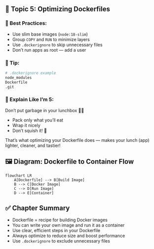 ## 🧠 Topic 5: Optimizing Dockerfiles

### 🧠 Best Practices:
- Use slim base images (`node:18-slim`)
- Group `COPY` and `RUN` to minimize layers
- Use `.dockerignore` to skip unnecessary files
- Don’t run apps as root — add a user

### 🧪 Tip:
```Dockerfile
# .dockerignore example
node_modules
Dockerfile
.git
```

### 🍼 Explain Like I’m 5:
Don’t put garbage in your lunchbox 🧃🍪
- Pack only what you’ll eat
- Wrap it nicely
- Don’t squish it! 🧺

That’s what optimizing your Dockerfile does — makes your lunch (app) lighter, cleaner, and tastier!

## 🖼️ Diagram: Dockerfile to Container Flow
```mermaid
flowchart LR
    A[Dockerfile] --> B[Build Image]
    B --> C[Docker Image]
    C --> D[Run Image]
    D --> E[Container]
```


## ✅ Chapter Summary
- Dockerfile = recipe for building Docker images
- You can write your own image and run it as a container
- Use clear, efficient steps in your Dockerfile
- Always optimize to reduce size and boost performance
- Use `.dockerignore` to exclude unnecessary files